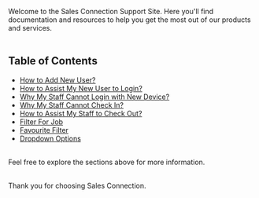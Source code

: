 Welcome to the Sales Connection Support Site. Here you'll find documentation and resources to help you get the most out of our products and services.<br><br>

## Table of Contents

- [How to Add New User?](Add_New_User.md)
- [How to Assist My New User to Login?](New_User_Login.md)
- [Why My Staff Cannot Login with New Device?](IMEI.md)
- [Why My Staff Cannot Check In?](Assist_Check_Out.md)
- [How to Assist My Staff to Check Out?](Enable_Assist_Check_Out.md)
- [Filter For Job](Filter_For_Job.md)
- [Favourite Filter](Favourite_Filter.md)
- [Dropdown Options](Dropdown_Options.md)

<br>
Feel free to explore the sections above for more information.<br><br>

Thank you for choosing Sales Connection.
